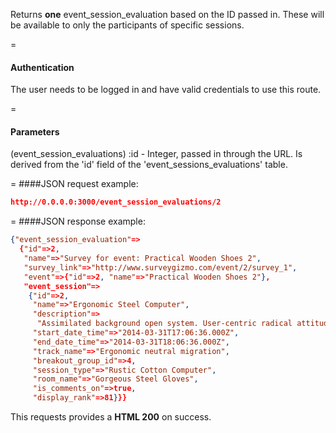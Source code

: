 <!-- --- title: GET /event_session_evaluations/:id -->

Returns **one** event_session_evaluation based on the ID passed in. These will be available to only the participants of specific sessions.

=
#### Authentication

The user needs to be logged in and have valid credentials to use this route.

=
#### Parameters
(event_session_evaluations) :id - Integer, passed in through the URL. Is derived from the 'id' field of the 'event_sessions_evaluations' table.



=
####JSON request example:
```json
http://0.0.0.0:3000/event_session_evaluations/2
```

=
####JSON response example:

```json
{"event_session_evaluation"=>
  {"id"=>2,
   "name"=>"Survey for event: Practical Wooden Shoes 2",
   "survey_link"=>"http://www.surveygizmo.com/event/2/survey_1",
   "event"=>{"id"=>2, "name"=>"Practical Wooden Shoes 2"},
   "event_session"=>
    {"id"=>2,
     "name"=>"Ergonomic Steel Computer",
     "description"=>
      "Assimilated background open system. User-centric radical attitude",
     "start_date_time"=>"2014-03-31T17:06:36.000Z",
     "end_date_time"=>"2014-03-31T18:06:36.000Z",
     "track_name"=>"Ergonomic neutral migration",
     "breakout_group_id"=>4,
     "session_type"=>"Rustic Cotton Computer",
     "room_name"=>"Gorgeous Steel Gloves",
     "is_comments_on"=>true,
     "display_rank"=>81}}}
```

This requests provides a <strong>HTML 200</strong> on success.